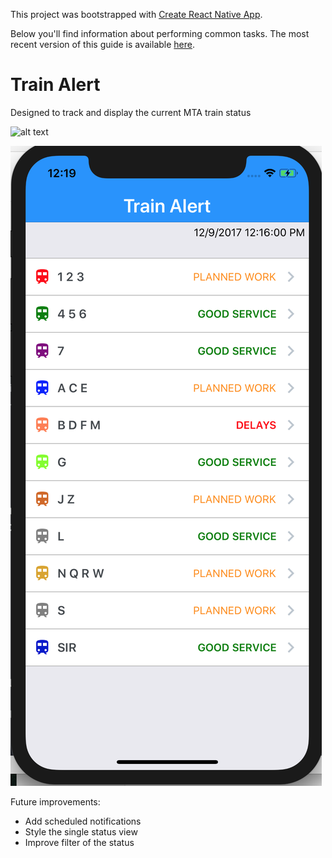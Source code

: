 This project was bootstrapped with [Create React Native App](https://github.com/react-community/create-react-native-app).

Below you'll find information about performing common tasks. The most recent version of this guide is available [here](https://github.com/react-community/create-react-native-app/blob/master/react-native-scripts/template/README.md).

# Train Alert

Designed to track and display the current MTA train status

![alt text](http://url/to/img.png)

![Alt text](/img/train-alert.png?raw=true "Main")



Future improvements:
  - Add scheduled notifications
  - Style the single status view
  - Improve filter of the status
